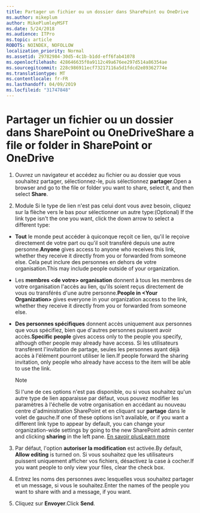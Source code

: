 ```yaml
---
title: Partager un fichier ou un dossier dans SharePoint ou OneDrive
ms.author: mikeplum
author: MikePlumleyMSFT
ms.date: 5/24/2018
ms.audience: ITPro
ms.topic: article
ROBOTS: NOINDEX, NOFOLLOW
localization_priority: Normal
ms.assetid: 29782984-30d5-4c1b-b1dd-eff6fab41078
ms.openlocfilehash: 428646635f0a9112c49a676ee297d514a86354ae
ms.sourcegitcommit: 228c986911ecf73217116a5d1fdcd2e89362774e
ms.translationtype: MT
ms.contentlocale: fr-FR
ms.lasthandoff: 04/09/2019
ms.locfileid: "31747848"
---
```

# <a name="share-a-file-or-folder-in-sharepoint-or-onedrive"></a><span data-ttu-id="8a1a3-102">Partager un fichier ou un dossier dans SharePoint ou OneDrive</span><span class="sxs-lookup"><span data-stu-id="8a1a3-102">Share a file or folder in SharePoint or OneDrive</span></span>

1. <span data-ttu-id="8a1a3-103">Ouvrez un navigateur et accédez au fichier ou au dossier que vous souhaitez partager, sélectionnez-le, puis sélectionnez **partager**.</span><span class="sxs-lookup"><span data-stu-id="8a1a3-103">Open a browser and go to the file or folder you want to share, select it, and then select **Share**.</span></span> 
    
2. <span data-ttu-id="8a1a3-104">Module Si le type de lien n'est pas celui dont vous avez besoin, cliquez sur la flèche vers le bas pour sélectionner un autre type:</span><span class="sxs-lookup"><span data-stu-id="8a1a3-104">(Optional) If the link type isn't the one you want, click the down arrow to select a different type:</span></span>
    
  - <span data-ttu-id="8a1a3-105">**Tout** le monde peut accéder à quiconque reçoit ce lien, qu'il le reçoive directement de votre part ou qu'il soit transféré depuis une autre personne.</span><span class="sxs-lookup"><span data-stu-id="8a1a3-105">**Anyone** gives access to anyone who receives this link, whether they receive it directly from you or forwarded from someone else.</span></span> <span data-ttu-id="8a1a3-106">Cela peut inclure des personnes en dehors de votre organisation.</span><span class="sxs-lookup"><span data-stu-id="8a1a3-106">This may include people outside of your organization.</span></span> 
    
  - <span data-ttu-id="8a1a3-107">Les **membres \<de votre\> organisation** donnent à tous les membres de votre organisation l'accès au lien, qu'ils soient reçus directement de vous ou transférés d'une autre personne.</span><span class="sxs-lookup"><span data-stu-id="8a1a3-107">**People in \<Your Organization\>** gives everyone in your organization access to the link, whether they receive it directly from you or forwarded from someone else.</span></span> 
    
  - <span data-ttu-id="8a1a3-108">**Des personnes spécifiques** donnent accès uniquement aux personnes que vous spécifiez, bien que d'autres personnes puissent avoir accès.</span><span class="sxs-lookup"><span data-stu-id="8a1a3-108">**Specific people** gives access only to the people you specify, although other people may already have access.</span></span> <span data-ttu-id="8a1a3-109">Si les utilisateurs transfèrent l'invitation de partage, seules les personnes ayant déjà accès à l'élément pourront utiliser le lien.</span><span class="sxs-lookup"><span data-stu-id="8a1a3-109">If people forward the sharing invitation, only people who already have access to the item will be able to use the link.</span></span> 
    
    > [!NOTE]
    > <span data-ttu-id="8a1a3-110">Si l'une de ces options n'est pas disponible, ou si vous souhaitez qu'un autre type de lien apparaisse par défaut, vous pouvez modifier les paramètres à l'échelle de votre organisation en accédant au nouveau centre d'administration SharePoint et en cliquant sur **partage** dans le volet de gauche.</span><span class="sxs-lookup"><span data-stu-id="8a1a3-110">If one of these options isn't available, or if you want a different link type to appear by default, you can change your organization-wide settings by going to the new SharePoint admin center and clicking **sharing** in the left pane.</span></span> [<span data-ttu-id="8a1a3-111">En savoir plus</span><span class="sxs-lookup"><span data-stu-id="8a1a3-111">Learn more</span></span>](https://go.microsoft.com/fwlink/?linkid=866426)
  
3. <span data-ttu-id="8a1a3-112">Par défaut, l'option **autoriser la modification** est activée.</span><span class="sxs-lookup"><span data-stu-id="8a1a3-112">By default, **Allow editing** is turned on.</span></span> <span data-ttu-id="8a1a3-113">Si vous souhaitez que les utilisateurs puissent uniquement afficher vos fichiers, désactivez la case à cocher.</span><span class="sxs-lookup"><span data-stu-id="8a1a3-113">If you want people to only view your files, clear the check box.</span></span> 
    
4. <span data-ttu-id="8a1a3-114">Entrez les noms des personnes avec lesquelles vous souhaitez partager et un message, si vous le souhaitez.</span><span class="sxs-lookup"><span data-stu-id="8a1a3-114">Enter the names of the people you want to share with and a message, if you want.</span></span>
    
5. <span data-ttu-id="8a1a3-115">Cliquez sur **Envoyer**.</span><span class="sxs-lookup"><span data-stu-id="8a1a3-115">Click **Send**.</span></span> 
    

